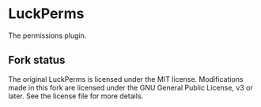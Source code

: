 # LuckPerms

The permissions plugin.

## Fork status

The original LuckPerms is licensed under the MIT license. Modifications made in this fork are licensed under the GNU General Public License, v3 or later. See the license file for more details.
